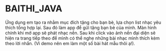 # BAITHI_JAVA
Ứng dụng em tạo ra nhằm mục đích tặng cho bạn bè, lựa chọn list nhạc yêu thích tổng hợp lại. Sau đó làm app để gửi tặng bạn bè của mình.
Màn hình chính khi mở app sẽ phát nhạc nền.
Sau khi click vào ảnh nền đại diện sẽ hiện ra trang tiếp theo để mình có thể nghe những bài nhạc mình thích kèm theo lời nhắn.
(Vì demo nên em làm một số bài hát mẫu thôi ạ!).
